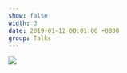 ```yaml
---
show: false
width: 3
date: 2019-01-12 00:01:00 +0800
group: Talks
---
```

<div>
    <img data-src="{{ site.data.profile.portrait_url | relative_url }}" class="lazy w-100 rounded-xl" src="{{ '/assets/images/empty_300x200.png' | relative_url }}">
</div>

